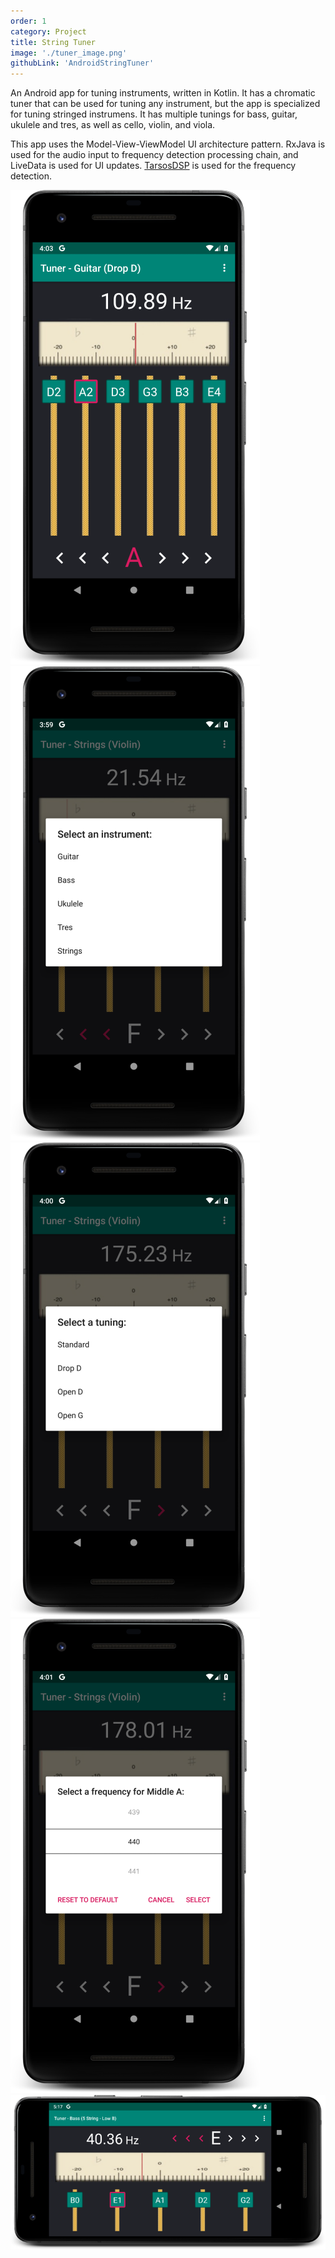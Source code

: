 ```yaml
---
order: 1
category: Project
title: String Tuner
image: './tuner_image.png'
githubLink: 'AndroidStringTuner'
---
```


An Android app for tuning instruments, written in Kotlin.<!-- end --> It has a chromatic tuner that can be used for tuning any instrument, but the app is specialized for tuning stringed instrumens. It has multiple tunings for bass, guitar, ukulele and tres, as well as cello, violin, and viola.

This app uses the Model-View-ViewModel UI architecture pattern. RxJava is used for the audio input to frequency detection processing chain, and LiveData is used for UI updates. [TarsosDSP](https://github.com/JorenSix/TarsosDSP) is used for the frequency detection.

![Screenshot](./screenshot1.png)
![Screenshot](./screenshot2.png)
![Screenshot](./screenshot3.png)
![Screenshot](./screenshot4.png)
![Screenshot](./screenshot5.png)
